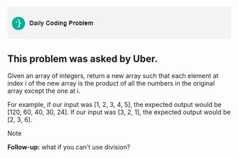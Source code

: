 ![DCP-LOGO](https://github.com/SohhamSeal/Daily-Coding-Problem/blob/main/DCP.JPG?raw=true)

## This problem was asked by Uber.

Given an array of integers, return a new array such that each element at index i of the new array is the product of all the numbers in the original array except the one at i.

For example, if our input was [1, 2, 3, 4, 5], the expected output would be [120, 60, 40, 30, 24]. If our input was [3, 2, 1], the expected output would be [2, 3, 6].

> [!NOTE]
**Follow-up:** what if you can't use division?